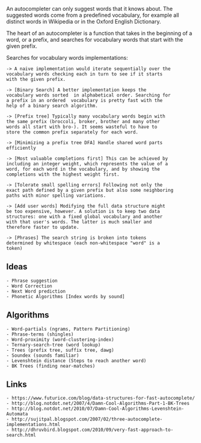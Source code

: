 An autocompleter can only suggest words that it knows about. 
The suggested words come from a predefined vocabulary, for 
example all distinct words in Wikipedia or in the Oxford 
English Dictionary.

The heart of an autocompleter is a function that takes in the 
beginning of a word, or a prefix, and searches for vocabulary 
words that start with the given prefix.

Searches for vocabulary words implementations:

	-> A naive implementation would iterate sequentially over the 
	vocabulary words checking each in turn to see if it starts 
	with the given prefix.

	-> [Binary Search] A better implementation keeps the 
	vocabulary words sorted  in alphabetical order. Searching for 
	a prefix in an ordered  vocabulary is pretty fast with the 
	help of a binary search algorithm.

	-> [Prefix tree] Typically many vocabulary words begin with 
	the same prefix (broccoli, broker, brother and many other 
	words all start with bro-). It seems wasteful to have to 
	store the common prefix separately for each word.

	-> [Minimizing a prefix tree DFA] Handle shared word parts 
	efficiently

	-> [Most valuable completions first] This can be achieved by 
	including an integer weight, which represents the value of a 
	word, for each word in the vocabulary, and by showing the 
	completions with the highest weight first.

	-> [Tolerate small spelling errors] Following not only the 
	exact path defined by a given prefix but also some neighboring 
	paths with minor spelling variations.

	-> [Add user words] Modifying the full data structure might 
	be too expensive, however. A solution is to keep two data 
	structures: one with a fixed global vocabulary and another 
	with that user's words. The latter is much smaller and 
	therefore faster to update.

	-> [Phrases] The search string is broken into tokens 
	determined by whitespace (each non-whitespace "word" is a 
	token)


## Ideas
	- Phrase suggestion
	- Word Correction
	- Next Word prediction
	- Phonetic Algorithms [Index words by sound]

## Algorithms
	- Word-partials (ngrams, Pattern Partitioning)
	- Phrase-terms (shingles)
	- Word-proximity (word-clustering-index)
	- Ternary-search-tree (word lookup)
	- Trees (prefix tree, suffix tree, dawg)
	- Soundex (sounds familiar)
	- Levenshtein distance (Steps to reach another word)
	- BK Trees (finding near-matches)

## Links
	- https://www.futurice.com/blog/data-structures-for-fast-autocomplete/
	- http://blog.notdot.net/2007/4/Damn-Cool-Algorithms-Part-1-BK-Trees
	- http://blog.notdot.net/2010/07/Damn-Cool-Algorithms-Levenshtein-Automata
	- http://sujitpal.blogspot.com/2007/02/three-autocomplete-implementations.html
	- http://dhruvbird.blogspot.com/2010/09/very-fast-approach-to-search.html